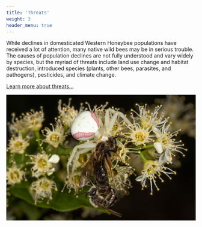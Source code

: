 ```yaml
---
title: 'Threats'
weight: 3
header_menu: true
---
```


<div class="doubleColumn">
<div>
While declines in domesticated Western Honeybee populations have received a lot of attention, many native wild bees may be in serious trouble. The causes of population declines are not fully understood and vary widely by species, but the myriad of threats include land use change and habitat destruction, introduced species (plants, other bees, parasites, and pathogens), pesticides, and climate change.  

<a href="http://vtecostudies.github.io/SoBees_Threats" target="blank_">Learn more about threats...</a>
</div>

<div> <img alt="Crab_spider_predates_bee" src="images/Crab_spider_predates_bee.jpg" style="margin: 0px height: 700px; width: 700px"></div>

</div>
